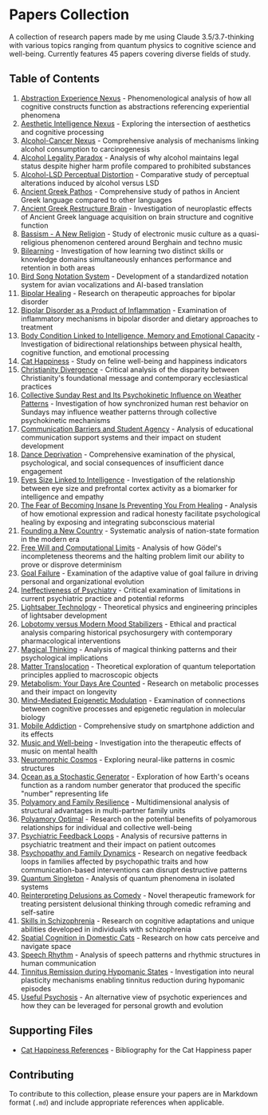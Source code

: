 # Papers Collection

A collection of research papers made by me using Claude 3.5/3.7-thinking with various topics ranging from quantum physics to cognitive science and well-being. Currently features 45 papers covering diverse fields of study.

## Table of Contents

1. [Abstraction Experience Nexus](abstraction_experience_nexus.md) - Phenomenological analysis of how all cognitive constructs function as abstractions referencing experiential phenomena
2. [Aesthetic Intelligence Nexus](aesthetic_intelligence_nexus.md) - Exploring the intersection of aesthetics and cognitive processing
3. [Alcohol-Cancer Nexus](alcohol_cancer_connection.md) - Comprehensive analysis of mechanisms linking alcohol consumption to carcinogenesis
4. [Alcohol Legality Paradox](alcohol_legality_paradox.md) - Analysis of why alcohol maintains legal status despite higher harm profile compared to prohibited substances
5. [Alcohol-LSD Perceptual Distortion](alcohol_lsd_perceptual_distortion.md) - Comparative study of perceptual alterations induced by alcohol versus LSD
6. [Ancient Greek Pathos](ancient_greek_pathos.md) - Comprehensive study of pathos in Ancient Greek language compared to other languages
7. [Ancient Greek Restructure Brain](ancient_greek_restructure_brain.md) - Investigation of neuroplastic effects of Ancient Greek language acquisition on brain structure and cognitive function
8. [Bassism - A New Religion](bassism_new_religion.md) - Study of electronic music culture as a quasi-religious phenomenon centered around Berghain and techno music
9. [Bilearning](bilearning.md) - Investigation of how learning two distinct skills or knowledge domains simultaneously enhances performance and retention in both areas
10. [Bird Song Notation System](bird_song_notation_system.md) - Development of a standardized notation system for avian vocalizations and AI-based translation
11. [Bipolar Healing](bipolar_healing.md) - Research on therapeutic approaches for bipolar disorder
12. [Bipolar Disorder as a Product of Inflammation](bipolar_inflammation_diet.md) - Examination of inflammatory mechanisms in bipolar disorder and dietary approaches to treatment
13. [Body Condition Linked to Intelligence, Memory and Emotional Capacity](body_condition_intelligence_memory_emotion.md) - Investigation of bidirectional relationships between physical health, cognitive function, and emotional processing
14. [Cat Happiness](cat_happiness.md) - Study on feline well-being and happiness indicators
15. [Christianity Divergence](christianity_divergence.md) - Critical analysis of the disparity between Christianity's foundational message and contemporary ecclesiastical practices
16. [Collective Sunday Rest and Its Psychokinetic Influence on Weather Patterns](sunday_psychokinetic_weather.md) - Investigation of how synchronized human rest behavior on Sundays may influence weather patterns through collective psychokinetic mechanisms
17. [Communication Barriers and Student Agency](communication_barriers_education.md) - Analysis of educational communication support systems and their impact on student development
18. [Dance Deprivation](dance_deprivation.md) - Comprehensive examination of the physical, psychological, and social consequences of insufficient dance engagement
19. [Eyes Size Linked to Intelligence](eyes_size_intelligence_correlation.md) - Investigation of the relationship between eye size and prefrontal cortex activity as a biomarker for intelligence and empathy
20. [The Fear of Becoming Insane Is Preventing You From Healing](fear_insanity_healing.md) - Analysis of how emotional expression and radical honesty facilitate psychological healing by exposing and integrating subconscious material
21. [Founding a New Country](founding_new_country.md) - Systematic analysis of nation-state formation in the modern era
22. [Free Will and Computational Limits](free_will_computational_limits.md) - Analysis of how Gödel's incompleteness theorems and the halting problem limit our ability to prove or disprove determinism
23. [Goal Failure](goal_failure.md) - Examination of the adaptive value of goal failure in driving personal and organizational evolution
24. [Ineffectiveness of Psychiatry](ineffectiveness_psychiatry.md) - Critical examination of limitations in current psychiatric practice and potential reforms
25. [Lightsaber Technology](lightsaber_technology.md) - Theoretical physics and engineering principles of lightsaber development
26. [Lobotomy versus Modern Mood Stabilizers](lobotomy_vs_mood_stabilizers.md) - Ethical and practical analysis comparing historical psychosurgery with contemporary pharmacological interventions
27. [Magical Thinking](magical_thinking.md) - Analysis of magical thinking patterns and their psychological implications
28. [Matter Translocation](matter_translocation.md) - Theoretical exploration of quantum teleportation principles applied to macroscopic objects
29. [Metabolism: Your Days Are Counted](metabolism-your_days_are_counted.md) - Research on metabolic processes and their impact on longevity
30. [Mind-Mediated Epigenetic Modulation](mind_mediated_epigenetic.md) - Examination of connections between cognitive processes and epigenetic regulation in molecular biology
31. [Mobile Addiction](mobile_addiction.md) - Comprehensive study on smartphone addiction and its effects
32. [Music and Well-being](music_well_being.md) - Investigation into the therapeutic effects of music on mental health
33. [Neuromorphic Cosmos](neuromorphic_cosmos.md) - Exploring neural-like patterns in cosmic structures
34. [Ocean as a Stochastic Generator](ocean_stochastic_generator.md) - Exploration of how Earth's oceans function as a random number generator that produced the specific "number" representing life
35. [Polyamory and Family Resilience](polyamory_family_resilience.md) - Multidimensional analysis of structural advantages in multi-partner family units
36. [Polyamory Optimal](polyamory_optimal.md) - Research on the potential benefits of polyamorous relationships for individual and collective well-being
37. [Psychiatric Feedback Loops](psychiatric_feedback_loops.md) - Analysis of recursive patterns in psychiatric treatment and their impact on patient outcomes
38. [Psychopathy and Family Dynamics](psychopathy_family_dynamics.md) - Research on negative feedback loops in families affected by psychopathic traits and how communication-based interventions can disrupt destructive patterns
39. [Quantum Singleton](quantum_singleton.md) - Analysis of quantum phenomena in isolated systems
40. [Reinterpreting Delusions as Comedy](reinterpreting_delusions_comedy.md) - Novel therapeutic framework for treating persistent delusional thinking through comedic reframing and self-satire
41. [Skills in Schizophrenia](skills_schizophrenia.md) - Research on cognitive adaptations and unique abilities developed in individuals with schizophrenia
42. [Spatial Cognition in Domestic Cats](spatial_cognition-domestic_cats.md) - Research on how cats perceive and navigate space
43. [Speech Rhythm](speech_rhythm.md) - Analysis of speech patterns and rhythmic structures in human communication
44. [Tinnitus Remission during Hypomanic States](tinnitus_remission_in_hypomania.md) - Investigation into neural plasticity mechanisms enabling tinnitus reduction during hypomanic episodes
45. [Useful Psychosis](useful_psychosis.md) - An alternative view of psychotic experiences and how they can be leveraged for personal growth and evolution

## Supporting Files

- [Cat Happiness References](cat_happiness-references.bib) - Bibliography for the Cat Happiness paper

## Contributing

To contribute to this collection, please ensure your papers are in Markdown format (`.md`) and include appropriate references when applicable.
